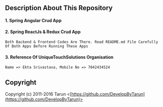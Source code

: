 ## Description About This Repository
 
#### 1. Spring Angular Crud App

#### 2. Spring ReactJs & Redux Crud App

```` 
Both Backend & Frontend Codes Are There. Read README.md File Carefully Of Both Apps Before Running These Apps
````

#### 3. Reference Of UniqueTouchSolutions Organisation

````
Name => Ekta Srivastava, Mobile No => 7042434524
````

## Copyright

Copyright (c) 2011-2016 Tarun <[https://github.com/DevelopByTarun](https://github.com/DevelopByTarun)>
